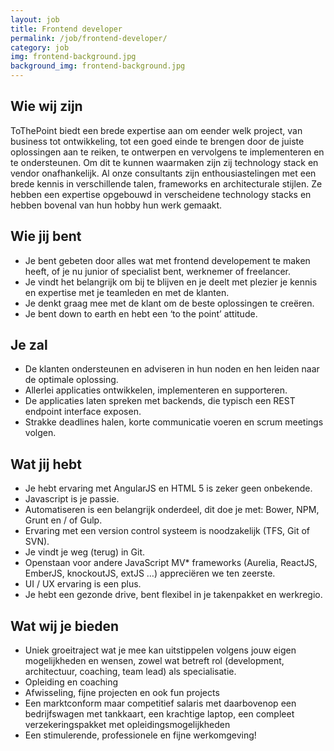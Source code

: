 ```yaml
---
layout: job
title: Frontend developer
permalink: /job/frontend-developer/
category: job
img: frontend-background.jpg
background_img: frontend-background.jpg
---
```


## Wie wij zijn
ToThePoint biedt een brede expertise aan om eender welk project, van business tot ontwikkeling, tot een goed einde te brengen door de juiste oplossingen aan te reiken, te ontwerpen en vervolgens te implementeren en te ondersteunen. Om dit te kunnen waarmaken zijn zij technology stack en vendor onafhankelijk.
Al onze consultants zijn enthousiastelingen met een brede kennis in verschillende talen, frameworks en architecturale stijlen. Ze hebben een expertise opgebouwd in verscheidene technology stacks en hebben bovenal van hun hobby hun werk gemaakt.

## Wie jij bent
* Je bent gebeten door alles wat met frontend developement te maken heeft, of je nu junior of specialist bent, werknemer of freelancer.
* Je vindt het belangrijk om bij te blijven en je deelt met plezier je kennis en expertise met je teamleden en met de klanten.
* Je denkt graag mee met de klant om de beste oplossingen te creëren.
* Je bent down to earth en hebt een ‘to the point’ attitude.

## Je zal
* De klanten ondersteunen en adviseren in hun noden en hen leiden naar de optimale oplossing.
* Allerlei applicaties ontwikkelen, implementeren en supporteren.
* De applicaties laten spreken met backends, die typisch een REST endpoint interface exposen.
* Strakke deadlines halen, korte communicatie voeren en scrum meetings volgen.

## Wat jij hebt
* Je hebt ervaring met AngularJS en HTML 5 is zeker geen onbekende.
* Javascript is je passie.
* Automatiseren is een belangrijk onderdeel, dit doe je met: Bower, NPM, Grunt en / of Gulp.
* Ervaring met een version control systeem is noodzakelijk (TFS, Git of SVN).
* Je vindt je weg (terug) in Git.
* Openstaan voor andere JavaScript MV* frameworks (Aurelia, ReactJS, EmberJS, knockoutJS, extJS …) appreciëren we ten zeerste.
* UI / UX ervaring is een plus.
* Je hebt een gezonde drive, bent flexibel in je takenpakket en werkregio.

## Wat wij je bieden
* Uniek groeitraject wat je mee kan uitstippelen volgens jouw eigen mogelijkheden en wensen, zowel wat betreft rol (development, architectuur, coaching, team lead) als specialisatie.
* Opleiding en coaching
* Afwisseling, fijne projecten en ook fun projects
* Een marktconform maar competitief salaris met daarbovenop een bedrijfswagen met tankkaart, een krachtige laptop, een compleet verzekeringspakket met opleidingsmogelijkheden
* Een stimulerende, professionele en fijne werkomgeving!
